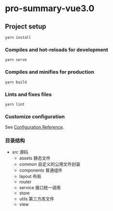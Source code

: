 # pro-summary-vue3.0

## Project setup
```
yarn install
```

### Compiles and hot-reloads for development
```
yarn serve
```

### Compiles and minifies for production
```
yarn build
```

### Lints and fixes files
```
yarn lint
```

### Customize configuration
See [Configuration Reference](https://cli.vuejs.org/config/).


### 目录结构
- src 源码
    -   assets 静态文件
    -   common 自定义的公用文件封装
    -   components 普通组件
    -   layout 布局
    -   router
    -   service 接口统一调用
    -   store
    -   utils 第三方库文件
    -   view
